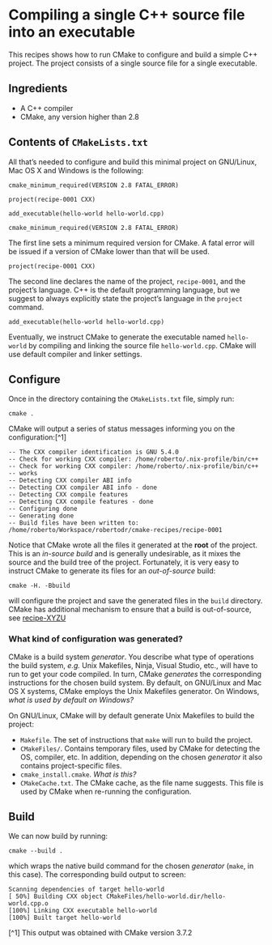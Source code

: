 Compiling a single C++ source file into an executable
=====================================================

This recipes shows how to run CMake to configure and build a simple C++ project. The project consists of a single source file for a single executable.

## Ingredients

- A C++ compiler
- CMake, any version higher than 2.8

## Contents of `CMakeLists.txt`

All that’s needed to configure and build this minimal project on GNU/Linux, Mac OS X and Windows is the following:

```
cmake_minimum_required(VERSION 2.8 FATAL_ERROR)

project(recipe-0001 CXX)

add_executable(hello-world hello-world.cpp)
```

```
cmake_minimum_required(VERSION 2.8 FATAL_ERROR)
```
The first line sets a minimum required version for CMake. A fatal error will be issued if a version of CMake lower than that will be used.
```
project(recipe-0001 CXX)
```
The second line declares the name of the project, `recipe-0001`, and the project’s language.
C++ is the default programming language, but we suggest to always explicitly state the project’s language in the `project` command.
```
add_executable(hello-world hello-world.cpp)
```
Eventually, we instruct CMake to generate the executable named `hello-world` by compiling and linking the source file `hello-world.cpp`.
CMake will use default compiler and linker settings.

## Configure

Once in the directory containing the `CMakeLists.txt` file, simply run:
```
cmake .
```
CMake will output a series of status messages informing you on the configuration:[^1]
```
-- The CXX compiler identification is GNU 5.4.0
-- Check for working CXX compiler: /home/roberto/.nix-profile/bin/c++
-- Check for working CXX compiler: /home/roberto/.nix-profile/bin/c++ -- works
-- Detecting CXX compiler ABI info
-- Detecting CXX compiler ABI info - done
-- Detecting CXX compile features
-- Detecting CXX compile features - done
-- Configuring done
-- Generating done
-- Build files have been written to: /home/roberto/Workspace/robertodr/cmake-recipes/recipe-0001
```
Notice that CMake wrote all the files it generated at the **root** of the project. This is an _in-source build_ and is generally undesirable,
as it mixes the source and the build tree of the project. Fortunately, it is very easy to instruct CMake to generate its files for
an _out-of-source_ build:
```
cmake -H. -Bbuild
```
will configure the project and save the generated files in the `build` directory.
CMake has additional mechanism to ensure that a build is out-of-source, see [recipe-XYZU](recipe-XYZU/README.md)

### What kind of configuration was generated?

CMake is a build system _generator_. You describe what type of operations the build system, _e.g._ Unix Makefiles, Ninja, Visual Studio, etc.,
will have to run to get your code compiled. In turn, CMake _generates_ the corresponding instructions for the chosen build system.
By default, on GNU/Linux and Mac OS X systems, CMake employs the Unix Makefiles generator. On Windows, _what is used by default on Windows?_

On GNU/Linux, CMake will by default generate Unix Makefiles to build the project:
- `Makefile`. The set of instructions that `make` will run to build the project.
- `CMakeFiles/`. Contains temporary files, used by CMake for detecting the OS, compiler, etc.
   In addition, depending on the chosen _generator_ it also contains project-specific files.
- `cmake_install.cmake`. _What is this?_
- `CMakeCache.txt`. The CMake cache, as the file name suggests. This file is used by CMake when re-running the configuration.

## Build

We can now build by running:
```
cmake --build .
```
which wraps the native build command for the chosen _generator_ (`make`, in this case).
The corresponding build output to screen:
```
Scanning dependencies of target hello-world
[ 50%] Building CXX object CMakeFiles/hello-world.dir/hello-world.cpp.o
[100%] Linking CXX executable hello-world
[100%] Built target hello-world
```

[^1] This output was obtained with CMake version 3.7.2
